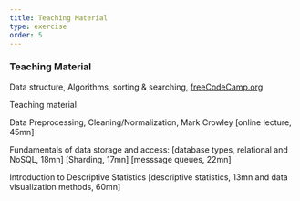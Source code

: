 ```yaml
---
title: Teaching Material  
type: exercise
order: 5
---
```


### **Teaching Material**

Data structure, Algorithms, sorting & searching, [freeCodeCamp.org]()

Teaching material

Data Preprocessing, Cleaning/Normalization, Mark Crowley [online lecture, 45mn]

Fundamentals of data storage and access: [database types, relational and NoSQL, 18mn] [Sharding, 17mn] [messsage queues, 22mn]

Introduction to Descriptive Statistics [descriptive statistics, 13mn and data visualization methods, 60mn]


